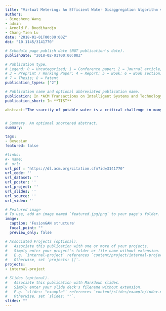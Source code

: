 ```yaml
---
title: "Virtual Metering: An Efficient Water Disaggregation Algorithm via Non-Intrusive Load Monitoring"
authors:
- Bingsheng Wang
- admin
- Arnold P. Boedihardjo
- Chang-Tien Lu
date: "2018-01-01T00:00:00Z"
doi: "10.1145/3141770"

# Schedule page publish date (NOT publication's date).
publishDate: "2018-02-01T00:00:00Z"

# Publication type.
# Legend: 0 = Uncategorized; 1 = Conference paper; 2 = Journal article;
# 3 = Preprint / Working Paper; 4 = Report; 5 = Book; 6 = Book section;
# 7 = Thesis; 8 = Patent
publication_types: ["2"]

# Publication name and optional abbreviated publication name.
publication: In *ACM Transactions on Intelligent Systems and Technology*
publication_short: In **TIST**

abstract:"The scarcity of potable water is a critical challenge in many regions around the world. Previous studies have shown that knowledge of device level water usage can lead to significant conservation. Although there is considerable interest in determining discriminative features via sparse coding for water disaggregation to separate whole house consumption into its component appliances, existing methods lack a mechanism for fitting coefficient distributions and are thus unable to accurately discriminate parallel devices' consumption. This paper proposes a Bayesian discriminative sparse coding model, referred to as Virtual Metering (VM), for this disaggregation task. Mixture-of-Gammas is employed for the prior distribution of coefficients, contributing two benefits: (1) guaranteeing the coefficients' sparseness and non-negativity; and (2) capturing the distribution of active coefficients. The resulting method effectively adapts the bases to aggregated consumption to facilitate discriminative learning in the proposed model, and devices' shape features are formalized and incorporated into Bayesian sparse coding to direct the learning of basis functions. Compact Gibbs Sampling (CGS) is developed to accelerate the inference process by utilizing the sparse structure of coefficients. The empirical results obtained from applying the new model to large-scale real and synthetic datasets revealed that VM significantly outperformed the benchmark methods."


# Summary. An optional shortened abstract.
summary:

tags:
- Beyesian
featured: false

#links:
#- name:
#  url:
url_pdf : "https://dl.acm.org/citation.cfm?id=3141770"
url_code: ''
url_dataset: ''
url_poster: ''
url_project: ''
url_slides: ''
url_source: ''
url_video: ''

# Featured image
# To use, add an image named `featured.jpg/png` to your page's folder.
image:
  caption: 'FusionGAN structure'
  focal_point: ""
  preview_only: false

# Associated Projects (optional).
#   Associate this publication with one or more of your projects.
#   Simply enter your project's folder or file name without extension.
#   E.g. `internal-project` references `content/project/internal-project/index.md`.
#   Otherwise, set `projects: []`.
projects:
- internal-project

# Slides (optional).
#   Associate this publication with Markdown slides.
#   Simply enter your slide deck's filename without extension.
#   E.g. `slides: "example"` references `content/slides/example/index.md`.
#   Otherwise, set `slides: ""`.
slides: ""
---
```

